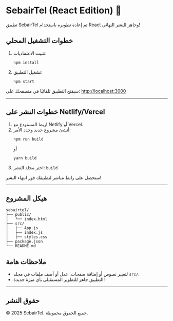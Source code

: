 # SebairTel (React Edition) 🚀

تطبيق SebairTel تم إعادة تطويره باستخدام React وجاهز للنشر النهائي!

## خطوات التشغيل المحلي

1. تثبيت الاعتماديات:
   ```
   npm install
   ```

2. تشغيل التطبيق:
   ```
   npm start
   ```

سيفتح التطبيق تلقائيًا في متصفحك على: [http://localhost:3000](http://localhost:3000)

---

## خطوات النشر على Netlify/Vercel

1. اربط المستودع مع Netlify أو Vercel.
2. أنشئ مشروع جديد وحدد الأمر:
   ```
   npm run build
   ```
   أو
   ```
   yarn build
   ```
3. اختر مجلد النشر: `build`

ستحصل على رابط مباشر لتطبيقك فور انتهاء النشر!

---

## هيكل المشروع

```
sebairtel/
├── public/
│   └── index.html
├── src/
│   ├── App.js
│   ├── index.js
│   ├── styles.css
├── package.json
└── README.md
```

## ملاحظات هامة
- لتغيير نصوص أو إضافة صفحات، عدل أو أضف ملفات في مجلد `src/`.
- التطبيق جاهز للتطوير المستقبلي بأي ميزة جديدة!

---

## حقوق النشر

© 2025 SebairTel. جميع الحقوق محفوظة.
